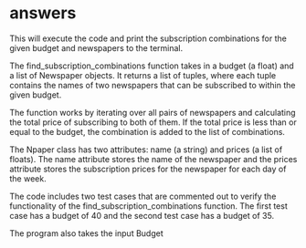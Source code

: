 # answers
This will execute the code and print the subscription combinations for the given budget and newspapers to the terminal.

The find_subscription_combinations function takes in a budget (a float) and a list of Newspaper objects. It returns a list of tuples, where each tuple contains the names of two newspapers that can be subscribed to within the given budget.

The function works by iterating over all pairs of newspapers and calculating the total price of subscribing to both of them. If the total price is less than or equal to the budget, the combination is added to the list of combinations.

The Npaper class has two attributes: name (a string) and prices (a list of floats). The name attribute stores the name of the newspaper and the prices attribute stores the subscription prices for the newspaper for each day of the week.

The code includes two test cases that are commented out to verify the functionality of the find_subscription_combinations function. The first test case has a budget of 40 and the second test case has a budget of 35.

The program also takes the input Budget 
